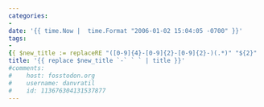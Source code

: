 ```yaml
---
categories:
-
date: '{{ time.Now |  time.Format "2006-01-02 15:04:05 -0700" }}'
tags:
-
{{ $new_title := replaceRE "([0-9]{4}-[0-9]{2}-[0-9]{2}-)(.*)" "${2}" .File.ContentBaseName }}
title: '{{ replace $new_title `-` ` ` | title }}'
#comments:
#    host: fosstodon.org
#    username: danvratil
#    id: 113676304131537877
---
```

